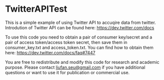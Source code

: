 TwitterAPITest
==============

This is a simple example of using Twitter API to accuqire data from twitter. Introdution of Twitter API can be found here: https://dev.twitter.com/docs

To use this code you need to obtain a pair of consumer key/secret and a pair of access token/access token secret, then save them in consumer_key.txt and access_token.txt. You can find how to obtain them here: https://dev.twitter.com/docs/faq#7447

You are free to redistribute and modify this code for research and academic purpose. Please contact liufan.seu@gmail.com if you have additional questions or want to use it for publication or commercial use.
